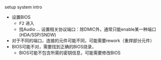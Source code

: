 
setup system intro

* 设置BIOS
  * <kbd>F2</kbd> 进入
  * 找Audio ... 设置相关协议端口：除DMIC外，通常只能enable某一种端口(HDA/SSP/SNDW)
* 对于不同的端口，连接的元件可能不同，可能需要rework（重焊部分元件）
* BIOS可能不对，需要找到正确的BIOS烧录，
  * BIOS可能不包含所需的密钥信息，可能需要修改BIOS
